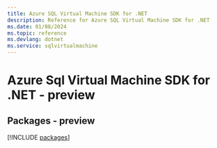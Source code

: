```yaml
---
title: Azure SQL Virtual Machine SDK for .NET
description: Reference for Azure SQL Virtual Machine SDK for .NET
ms.date: 01/08/2024
ms.topic: reference
ms.devlang: dotnet
ms.service: sqlvirtualmachine
---
```

# Azure Sql Virtual Machine SDK for .NET - preview
## Packages - preview
[!INCLUDE [packages](sql-virtual-machine-index.md)]